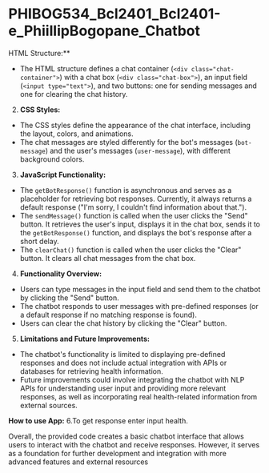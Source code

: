 # PHIBOG534_Bcl2401_Bcl2401-e_PhiillipBogopane_Chatbot
HTML Structure:**
  - The HTML structure defines a chat container (`<div class="chat-container">`) with a chat box (`<div class="chat-box">`), an input field (`<input type="text">`), and two buttons: one for sending messages and one for clearing the chat history.

2. **CSS Styles:**
  - The CSS styles define the appearance of the chat interface, including the layout, colors, and animations.
  - The chat messages are styled differently for the bot's messages (`bot-message`) and the user's messages (`user-message`), with different background colors.

3. **JavaScript Functionality:**
  - The `getBotResponse()` function is asynchronous and serves as a placeholder for retrieving bot responses. Currently, it always returns a default response ("I'm sorry, I couldn't find information about that.").
  - The `sendMessage()` function is called when the user clicks the "Send" button. It retrieves the user's input, displays it in the chat box, sends it to the `getBotResponse()` function, and displays the bot's response after a short delay.
  - The `clearChat()` function is called when the user clicks the "Clear" button. It clears all chat messages from the chat box.

4. **Functionality Overview:**
  - Users can type messages in the input field and send them to the chatbot by clicking the "Send" button.
  - The chatbot responds to user messages with pre-defined responses (or a default response if no matching response is found).
  - Users can clear the chat history by clicking the "Clear" button.

5. **Limitations and Future Improvements:**
  - The chatbot's functionality is limited to displaying pre-defined responses and does not include actual integration with APIs or databases for retrieving health information.
  - Future improvements could involve integrating the chatbot with NLP APIs for understanding user input and providing more relevant responses, as well as incorporating real health-related information from external sources.

 **How to use App:**
6.To get response enter input health.
   
Overall, the provided code creates a basic chatbot interface that allows users to interact with the chatbot and receive responses. However, it serves as a foundation for further development and integration with more advanced features and external resources
